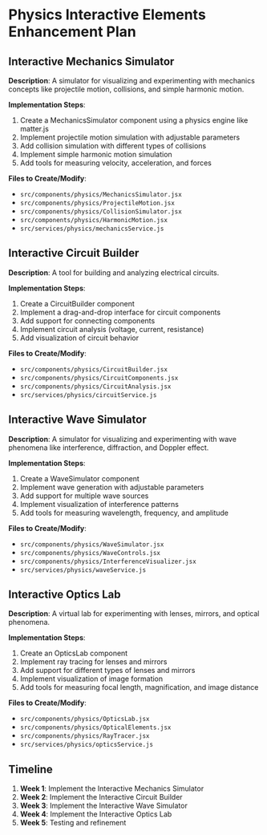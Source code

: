 # Physics Interactive Elements Enhancement Plan

## Interactive Mechanics Simulator

**Description**: A simulator for visualizing and experimenting with mechanics concepts like projectile motion, collisions, and simple harmonic motion.

**Implementation Steps**:
1. Create a MechanicsSimulator component using a physics engine like matter.js
2. Implement projectile motion simulation with adjustable parameters
3. Add collision simulation with different types of collisions
4. Implement simple harmonic motion simulation
5. Add tools for measuring velocity, acceleration, and forces

**Files to Create/Modify**:
- `src/components/physics/MechanicsSimulator.jsx`
- `src/components/physics/ProjectileMotion.jsx`
- `src/components/physics/CollisionSimulator.jsx`
- `src/components/physics/HarmonicMotion.jsx`
- `src/services/physics/mechanicsService.js`

## Interactive Circuit Builder

**Description**: A tool for building and analyzing electrical circuits.

**Implementation Steps**:
1. Create a CircuitBuilder component
2. Implement a drag-and-drop interface for circuit components
3. Add support for connecting components
4. Implement circuit analysis (voltage, current, resistance)
5. Add visualization of circuit behavior

**Files to Create/Modify**:
- `src/components/physics/CircuitBuilder.jsx`
- `src/components/physics/CircuitComponents.jsx`
- `src/components/physics/CircuitAnalysis.jsx`
- `src/services/physics/circuitService.js`

## Interactive Wave Simulator

**Description**: A simulator for visualizing and experimenting with wave phenomena like interference, diffraction, and Doppler effect.

**Implementation Steps**:
1. Create a WaveSimulator component
2. Implement wave generation with adjustable parameters
3. Add support for multiple wave sources
4. Implement visualization of interference patterns
5. Add tools for measuring wavelength, frequency, and amplitude

**Files to Create/Modify**:
- `src/components/physics/WaveSimulator.jsx`
- `src/components/physics/WaveControls.jsx`
- `src/components/physics/InterferenceVisualizer.jsx`
- `src/services/physics/waveService.js`

## Interactive Optics Lab

**Description**: A virtual lab for experimenting with lenses, mirrors, and optical phenomena.

**Implementation Steps**:
1. Create an OpticsLab component
2. Implement ray tracing for lenses and mirrors
3. Add support for different types of lenses and mirrors
4. Implement visualization of image formation
5. Add tools for measuring focal length, magnification, and image distance

**Files to Create/Modify**:
- `src/components/physics/OpticsLab.jsx`
- `src/components/physics/OpticalElements.jsx`
- `src/components/physics/RayTracer.jsx`
- `src/services/physics/opticsService.js`

## Timeline

1. **Week 1**: Implement the Interactive Mechanics Simulator
2. **Week 2**: Implement the Interactive Circuit Builder
3. **Week 3**: Implement the Interactive Wave Simulator
4. **Week 4**: Implement the Interactive Optics Lab
5. **Week 5**: Testing and refinement
